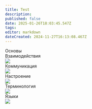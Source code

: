 ```yaml
---
title: Test
description: 
published: false
date: 2025-01-26T18:03:45.547Z
tags: 
editor: markdown
dateCreated: 2024-11-27T16:13:08.467Z
---
```


<div class="guide-panel mrgn-center br-radius">
    <span>Основы</span>
    <div class="content">
      <a class="tab-panel__item">
        <div>Взаимодействия</div>
        <img src="https://wiki.wwdp.ee/guides/research_console.png" />
      </a>
      <a class="tab-panel__item">
        <div>Коммуникация</div>
        <img src="https://wiki.wwdp.ee/guides/communication.png" />
      </a>
      <a class="tab-panel__item">
        <div>Настроение</div>
        <img src="https://wiki.wwdp.ee/guides/mood.gif" />
      </a>
      <a class="tab-panel__item">
        <div>Терминология</div>
        <img src="https://wiki.wwdp.ee/guides/terminology.png" />
      </a>
      <a class="tab-panel__item">
        <div>Языки</div>
        <img src="https://wiki.wwdp.ee/guides/language.png" />
      </a>
    </div>
  </div>